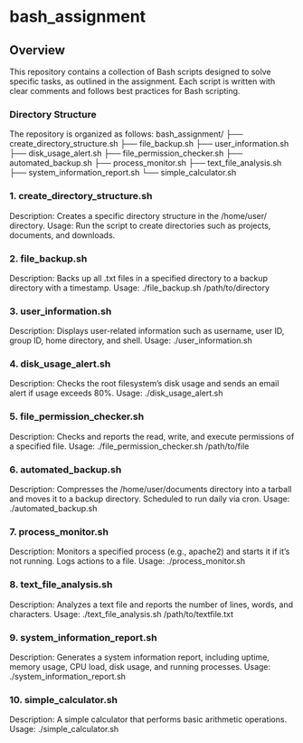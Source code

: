 # bash_assignment
## Overview
This repository contains a collection of Bash scripts designed to solve specific tasks, as outlined in the assignment. Each script is written with clear comments and follows best practices for Bash scripting.
### Directory Structure
The repository is organized as follows:
bash_assignment/
├── create_directory_structure.sh
├── file_backup.sh
├── user_information.sh
├── disk_usage_alert.sh
├── file_permission_checker.sh
├── automated_backup.sh
├── process_monitor.sh
├── text_file_analysis.sh
├── system_information_report.sh
└── simple_calculator.sh


### 1. create_directory_structure.sh
Description: Creates a specific directory structure in the /home/user/ directory.
Usage: Run the script to create directories such as projects, documents, and downloads.
### 2. file_backup.sh
Description: Backs up all .txt files in a specified directory to a backup directory with a timestamp.
Usage: ./file_backup.sh /path/to/directory
### 3. user_information.sh
Description: Displays user-related information such as username, user ID, group ID, home directory, and shell.
Usage: ./user_information.sh
### 4. disk_usage_alert.sh
Description: Checks the root filesystem’s disk usage and sends an email alert if usage exceeds 80%.
Usage: ./disk_usage_alert.sh
### 5. file_permission_checker.sh
Description: Checks and reports the read, write, and execute permissions of a specified file.
Usage: ./file_permission_checker.sh /path/to/file
### 6. automated_backup.sh
Description: Compresses the /home/user/documents directory into a tarball and moves it to a backup directory. Scheduled to run daily via cron.
Usage: ./automated_backup.sh
### 7. process_monitor.sh
Description: Monitors a specified process (e.g., apache2) and starts it if it’s not running. Logs actions to a file.
Usage: ./process_monitor.sh
### 8. text_file_analysis.sh
Description: Analyzes a text file and reports the number of lines, words, and characters.
Usage: ./text_file_analysis.sh /path/to/textfile.txt
### 9. system_information_report.sh
Description: Generates a system information report, including uptime, memory usage, CPU load, disk usage, and running processes.
Usage: ./system_information_report.sh
### 10. simple_calculator.sh
Description: A simple calculator that performs basic arithmetic operations.
Usage: ./simple_calculator.sh






